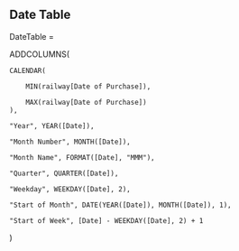 ## Date Table 

DateTable =

ADDCOLUMNS(

    CALENDAR(
    
        MIN(railway[Date of Purchase]),
        
        MAX(railway[Date of Purchase])
    ),
    
    "Year", YEAR([Date]),
    
    "Month Number", MONTH([Date]),
    
    "Month Name", FORMAT([Date], "MMM"),
    
    "Quarter", QUARTER([Date]),
    
    "Weekday", WEEKDAY([Date], 2),
    
    "Start of Month", DATE(YEAR([Date]), MONTH([Date]), 1),
    
    "Start of Week", [Date] - WEEKDAY([Date], 2) + 1
)

